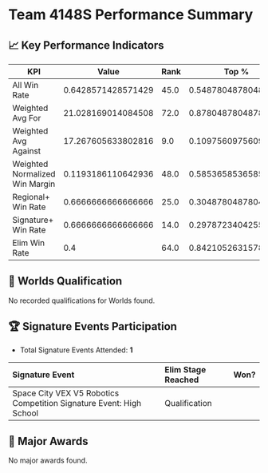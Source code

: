 # Team 4148S Performance Summary

## 📈 Key Performance Indicators
| KPI | Value | Rank | Top % |
| --- | ----- | ---- | ----- |
| All Win Rate | 0.6428571428571429 | 45.0 | 0.5487804878048781 |
| Weighted Avg For | 21.028169014084508 | 72.0 | 0.8780487804878049 |
| Weighted Avg Against | 17.267605633802816 | 9.0 | 0.10975609756097561 |
| Weighted Normalized Win Margin | 0.1193186110642936 | 48.0 | 0.5853658536585366 |
| Regional+ Win Rate | 0.6666666666666666 | 25.0 | 0.3048780487804878 |
| Signature+ Win Rate | 0.6666666666666666 | 14.0 | 0.2978723404255319 |
| Elim Win Rate | 0.4 | 64.0 | 0.8421052631578947 |


## 🎯 Worlds Qualification
No recorded qualifications for Worlds found.

## 🏆 Signature Events Participation
- Total Signature Events Attended: **1**

| Signature Event | Elim Stage Reached | Won? |
|:----------------|:-------------------|:----|
| Space City VEX V5 Robotics Competition Signature Event: High School | Qualification |  |


## 🥇 Major Awards
No major awards found.
